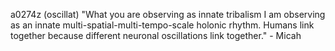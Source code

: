 a0274z
(oscillat)
"What you are observing as innate tribalism I am observing as an innate multi-spatial-multi-tempo-scale holonic rhythm. Humans link together because different neuronal oscillations link together." - Micah
